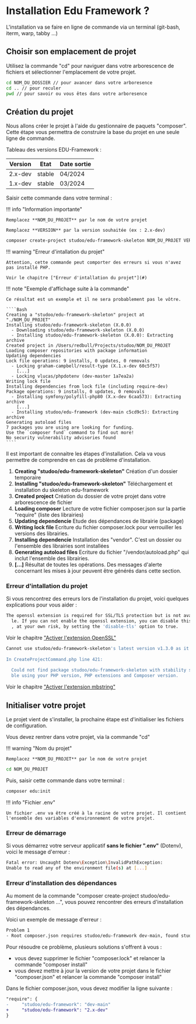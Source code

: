 # Installation Edu Framework ?

L'installation va se faire en ligne de commande via un terminal (git-bash, iterm, warp, tabby ...)

## Choisir son emplacement de projet
Utilisez la commande "cd" pour naviguer dans votre arborescence de fichiers et sélectionner l'emplacement de votre projet.

```Bash
cd NOM_DU_DOSSIER // pour avancer dans votre arboresence
cd .. // pour reculer
pwd // pour savoir ou vous êtes dans votre arboresence
```

## Création du projet

Nous allons créer le projet à l'aide du gestionnaire de paquets "composer". Cette étape vous permettra de construire la base du projet en une seule ligne de commande.

Tableau des versions EDU-Framework :

| Version | Etat                           | Date sortie |
|---------|--------------------------------|-------------|
| 2.x-dev | stable | 04/2024     |
| 1.x-dev | stable | 03/2024     |

Saisir cette commande dans votre terminal :

!!! info "Information importante"

    Remplacez **NOM_DU_PROJET** par le nom de votre projet

    Remplacez **VERSION** par la version souhaitée (ex : 2.x-dev)

````Bash
composer create-project studoo/edu-framework-skeleton NOM_DU_PROJET VERSION
````

!!! warning "Erreur d'intallation du projet"

    Attention, cette commande peut comporter des erreurs si vous n'avez pas installé PHP.
    
    Voir le chapitre ["Erreur d'intallation du projet"](#)


!!! note "Exemple d'affichage suite à la commande"

    Ce résultat est un exemple et il ne sera probablement pas le vôtre.

    ````Bash
    Creating a "studoo/edu-framework-skeleton" project at "./NOM_DU_PROJET"
    Installing studoo/edu-framework-skeleton (X.0.0)
      - Downloading studoo/edu-framework-skeleton (X.0.0)
      - Installing studoo/edu-framework-skeleton (X.0.0): Extracting archive
    Created project in /Users/redbull/Projects/studoo/NOM_DU_PROJET
    Loading composer repositories with package information
    Updating dependencies
    Lock file operations: 9 installs, 0 updates, 0 removals
      - Locking graham-campbell/result-type (X.1.x-dev 60c5f57)
        [...]
      - Locking vlucas/phpdotenv (dev-master 1a7ea2a)
    Writing lock file
    Installing dependencies from lock file (including require-dev)
    Package operations: 9 installs, 0 updates, 0 removals
      - Installing symfony/polyfill-php80 (X.x-dev 6caa573): Extracting archive
        [...]
      - Installing studoo/edu-framework (dev-main c5cd9c5): Extracting archive
    Generating autoload files
    7 packages you are using are looking for funding.
    Use the `composer fund` command to find out more!
    No security vulnerability advisories found
    ````

Il est important de connaitre les étapes d'installation. Cela va vous permettre de comprendre en cas de problème d'installation.


1. **Creating "studoo/edu-framework-skeleton"** 
Création d'un dossier temporaire 
2. **Installing "studoo/edu-framework-skeleton"** 
Téléchargement et installation du skeleton edu-framework 
3. **Created project**
Création du dossier de votre projet dans votre arborescence de fichier 
4. **Loading composer** 
Lecture de votre fichier composer.json sur la partie "require" (liste des librairies) 
5. **Updating dependencie** 
Etude des dépendances de librairie (package) 
6. **Writing lock file**
Ecriture du fichier composer.lock pour verrouiller les versions des librairies. 
7. **Installing dependencie** 
Installation des "vendor". C'est un dossier ou l'ensemble des librairies sont installées 
8. **Generating autoload files** 
Ecriture du fichier "/vendor/autoload.php" qui inclut l'ensemble des librairies. 
9. **[...]**
Résultat de toutes les opérations. Des messages d'alerte concernant les mises à jour peuvent être générés dans cette section. 


### Erreur d'intallation du projet

Si vous rencontrez des erreurs lors de l'installation du projet, voici quelques explications pour vous aider :

````Bash
The openssl extension is required for SSL/TLS protection but is not availab
  le. If you can not enable the openssl extension, you can disable this error
  , at your own risk, by setting the 'disable-tls' option to true.
````

Voir le chapitre ["Activer l'extension OpenSSL"](prerequis.md#environnement-de-developpement)

````Bash
Cannot use studoo/edu-framework-skeleton's latest version v1.3.0 as it requires ext-mbstring * which is missing from your platform.
 
In CreateProjectCommand.php line 421:
 
  Could not find package studoo/edu-framework-skeleton with stability stable in a version installa
  ble using your PHP version, PHP extensions and Composer version.
````

Voir le chapitre ["Activer l'extension mbstring"](prerequis.md#environnement-de-developpement)

## Initialiser votre projet

Le projet vient de s'installer, la prochaine étape est d'initialiser les fichiers de configuration. 

Vous devez rentrer dans votre projet, via la commande "cd"

!!! warning "Nom du projet"

    Remplacez **NOM_DU_PROJET** par le nom de votre projet

````Bash 
cd NOM_DU_PROJET
````

Puis, saisir cette commande dans votre terminal :

````Bash 
composer edu:init
````

!!! info "Fichier .env"

    Un fichier .env va être créé à la racine de votre projet. Il contient l'ensemble des variables d'environnement de votre projet.

### Erreur de démarrage

Si vous démarrez votre serveur applicatif **sans le fichier ".env"** (Dotenv), voici le message d'erreur :

````Bash
Fatal error: Uncaught Dotenv\Exception\InvalidPathException: 
Unable to read any of the environment file(s) at [...]
````

### Erreur d'installation des dépendances

Au moment de la commande "composer create-project studoo/edu-framework-skeleton ...", vous pouvez rencontrer des erreurs d'installation des dépendances. 

Voici un exemple de message d'erreur :

````Bash
Problem 1
- Root composer.json requires studoo/edu-framework dev-main, found studoo/edu-framework[dev-dev, v0.2.1, ..., v0.6.0, v1.0.0, ..., 1.4.x-dev] but it does not match the constraint.
````

Pour résoudre ce problème, plusieurs solutions s'offrent à vous :
- vous devez supprimer le fichier "composer.lock" et relancer la commande "composer install"
- vous devez mettre à jour la version de votre projet dans le fichier "composer.json" et relancer la commande "composer install"

Dans le fichier composer.json, vous devez modifier la ligne suivante :

```diff
"require": {
-     "studoo/edu-framework": "dev-main"
+     "studoo/edu-framework": "2.x-dev"
}
```














